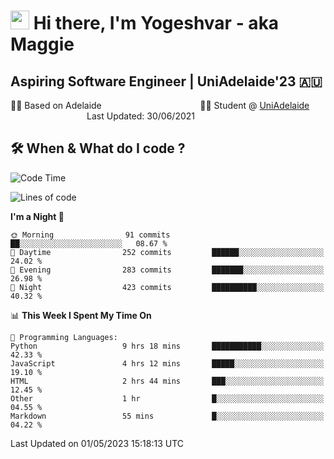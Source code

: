 <h1><img src="https://emojis.slackmojis.com/emojis/images/1531849430/4246/blob-sunglasses.gif?1531849430" width="30"/> Hi there, I'm Yogeshvar - aka Maggie</h1>

## Aspiring Software Engineer | UniAdelaide'23 🇦🇺  
🏂🏻  Based on Adelaide &nbsp;&nbsp;&nbsp;&nbsp;&nbsp;&nbsp;&nbsp;&nbsp;&nbsp;&nbsp;&nbsp;&nbsp;&nbsp;&nbsp;&nbsp;&nbsp;&nbsp;&nbsp;&nbsp;&nbsp;&nbsp;&nbsp;&nbsp;&nbsp;&nbsp;&nbsp;&nbsp;&nbsp;&nbsp;&nbsp;&nbsp;&nbsp;&nbsp;&nbsp;&nbsp;&nbsp;&nbsp;&nbsp;&nbsp;👨‍💻 Student @ [UniAdelaide](https://www.adelaide.edu.au)   &nbsp;&nbsp;&nbsp;&nbsp;&nbsp;&nbsp;&nbsp;&nbsp;&nbsp;&nbsp;&nbsp;&nbsp;&nbsp;&nbsp;&nbsp;&nbsp;&nbsp;&nbsp;&nbsp;&nbsp;&nbsp;&nbsp;&nbsp;&nbsp;&nbsp;&nbsp;&nbsp;&nbsp;&nbsp;&nbsp;&nbsp;Last Updated: 30/06/2021

## 🛠 When & What do I code ?  

<!--START_SECTION:waka-->
![Code Time](http://img.shields.io/badge/Code%20Time-2%2C122%20hrs%2010%20mins-blue)

![Lines of code](https://img.shields.io/badge/From%20Hello%20World%20I%27ve%20Written-3.5%20million%20lines%20of%20code-blue)

**I'm a Night 🦉** 

```text
🌞 Morning                91 commits          ██░░░░░░░░░░░░░░░░░░░░░░░   08.67 % 
🌆 Daytime                252 commits         ██████░░░░░░░░░░░░░░░░░░░   24.02 % 
🌃 Evening                283 commits         ███████░░░░░░░░░░░░░░░░░░   26.98 % 
🌙 Night                  423 commits         ██████████░░░░░░░░░░░░░░░   40.32 % 
```


📊 **This Week I Spent My Time On** 

```text
💬 Programming Languages: 
Python                   9 hrs 18 mins       ███████████░░░░░░░░░░░░░░   42.33 % 
JavaScript               4 hrs 12 mins       █████░░░░░░░░░░░░░░░░░░░░   19.10 % 
HTML                     2 hrs 44 mins       ███░░░░░░░░░░░░░░░░░░░░░░   12.45 % 
Other                    1 hr                █░░░░░░░░░░░░░░░░░░░░░░░░   04.55 % 
Markdown                 55 mins             █░░░░░░░░░░░░░░░░░░░░░░░░   04.22 % 
```


 Last Updated on 01/05/2023 15:18:13 UTC
<!--END_SECTION:waka-->
